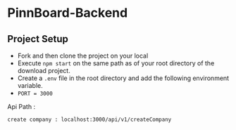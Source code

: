 # PinnBoard-Backend

## Project Setup
- Fork and then clone the project on your local
- Execute `npm start` on the same path as of your root directory of the download project.
- Create a `.env` file in the root directory and add the following environment variable.
- `PORT = 3000`

Api Path : 
```
create company : localhost:3000/api/v1/createCompany

```
